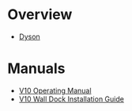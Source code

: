 # Overview

- [Dyson](https://www.dyson.com/)

# Manuals

- [V10 Operating Manual](V10-operating-manual.pdf)
- [V10 Wall Dock Installation Guide](V10-wall-dock-installation-guide.pdf)
